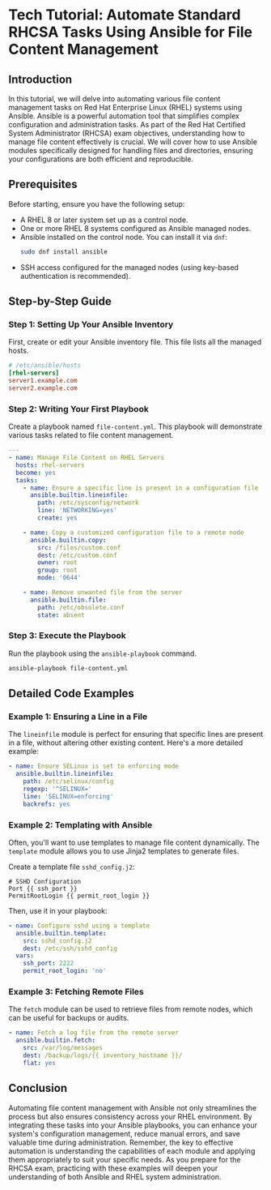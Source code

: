 # Tech Tutorial: Automate Standard RHCSA Tasks Using Ansible for File Content Management

## Introduction

In this tutorial, we will delve into automating various file content management tasks on Red Hat Enterprise Linux (RHEL) systems using Ansible. Ansible is a powerful automation tool that simplifies complex configuration and administration tasks. As part of the Red Hat Certified System Administrator (RHCSA) exam objectives, understanding how to manage file content effectively is crucial. We will cover how to use Ansible modules specifically designed for handling files and directories, ensuring your configurations are both efficient and reproducible.

## Prerequisites

Before starting, ensure you have the following setup:
- A RHEL 8 or later system set up as a control node.
- One or more RHEL 8 systems configured as Ansible managed nodes.
- Ansible installed on the control node. You can install it via `dnf`:
  ```bash
  sudo dnf install ansible
  ```
- SSH access configured for the managed nodes (using key-based authentication is recommended).

## Step-by-Step Guide

### Step 1: Setting Up Your Ansible Inventory

First, create or edit your Ansible inventory file. This file lists all the managed hosts.

```ini
# /etc/ansible/hosts
[rhel-servers]
server1.example.com
server2.example.com
```

### Step 2: Writing Your First Playbook

Create a playbook named `file-content.yml`. This playbook will demonstrate various tasks related to file content management.

```yaml
---
- name: Manage File Content on RHEL Servers
  hosts: rhel-servers
  become: yes
  tasks:
    - name: Ensure a specific line is present in a configuration file
      ansible.builtin.lineinfile:
        path: /etc/sysconfig/network
        line: 'NETWORKING=yes'
        create: yes

    - name: Copy a customized configuration file to a remote node
      ansible.builtin.copy:
        src: /files/custom.conf
        dest: /etc/custom.conf
        owner: root
        group: root
        mode: '0644'

    - name: Remove unwanted file from the server
      ansible.builtin.file:
        path: /etc/obsolete.conf
        state: absent
```

### Step 3: Execute the Playbook

Run the playbook using the `ansible-playbook` command.

```bash
ansible-playbook file-content.yml
```

## Detailed Code Examples

### Example 1: Ensuring a Line in a File

The `lineinfile` module is perfect for ensuring that specific lines are present in a file, without altering other existing content. Here's a more detailed example:

```yaml
- name: Ensure SELinux is set to enforcing mode
  ansible.builtin.lineinfile:
    path: /etc/selinux/config
    regexp: '^SELINUX='
    line: 'SELINUX=enforcing'
    backrefs: yes
```

### Example 2: Templating with Ansible

Often, you'll want to use templates to manage file content dynamically. The `template` module allows you to use Jinja2 templates to generate files.

Create a template file `sshd_config.j2`:

```jinja
# SSHD Configuration
Port {{ ssh_port }}
PermitRootLogin {{ permit_root_login }}
```

Then, use it in your playbook:

```yaml
- name: Configure sshd using a template
  ansible.builtin.template:
    src: sshd_config.j2
    dest: /etc/ssh/sshd_config
  vars:
    ssh_port: 2222
    permit_root_login: 'no'
```

### Example 3: Fetching Remote Files

The `fetch` module can be used to retrieve files from remote nodes, which can be useful for backups or audits.

```yaml
- name: Fetch a log file from the remote server
  ansible.builtin.fetch:
    src: /var/log/messages
    dest: /backup/logs/{{ inventory_hostname }}/
    flat: yes
```

## Conclusion

Automating file content management with Ansible not only streamlines the process but also ensures consistency across your RHEL environment. By integrating these tasks into your Ansible playbooks, you can enhance your system's configuration management, reduce manual errors, and save valuable time during administration. Remember, the key to effective automation is understanding the capabilities of each module and applying them appropriately to suit your specific needs. As you prepare for the RHCSA exam, practicing with these examples will deepen your understanding of both Ansible and RHEL system administration.